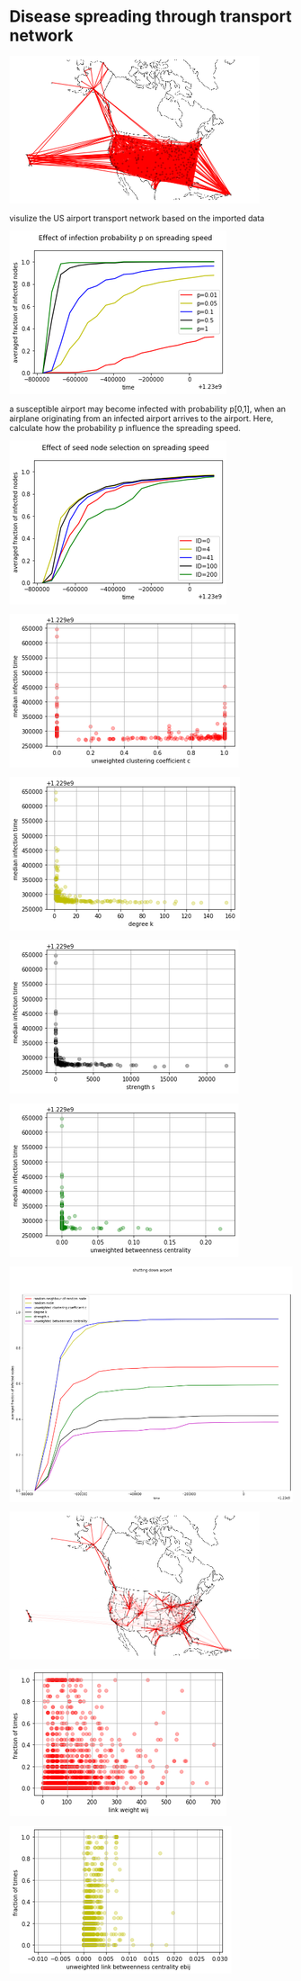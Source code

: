 # Disease spreading through transport network

![](1.png)

visulize the US airport transport network based on the imported data

![](2.png)

a susceptible airport may become infected with probability p[0,1], when an airplane originating from an infected airport arrives to the airport. Here, calculate how the probability p influence the spreading speed. 

![](3.png)


![](4.png)

![](5.png)

![](6.png)

![](7.png)

![](8.png)

![](9.png)

![](10.png)

![](11.png)


